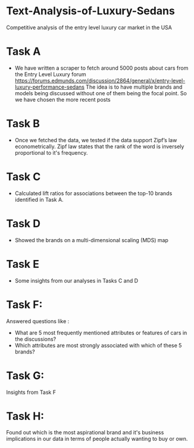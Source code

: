 # Text-Analysis-of-Luxury-Sedans
Competitive analysis of the entry level luxury car market in the USA

# Task A
* We have written a scraper to fetch around 5000 posts about cars from the Entry Level Luxury forum https://forums.edmunds.com/discussion/2864/general/x/entry-level-luxury-performance-sedans
The idea is to have multiple brands and models being discussed without one of them being the focal point. So we have chosen the more recent posts

# Task B
* Once we fetched the data, we tested if the data support Zipf’s law econometrically. Zipf law states that the rank of the word is inversely proportional to it's frequency.

# Task C
* Calculated lift ratios for associations between the top-10 brands identified in Task A.

# Task D
* Showed the brands on a multi-dimensional scaling (MDS) map 

# Task E
* Some insights from our analyses in Tasks C and D 

# Task F: 
Answered questions like : 
* What are 5 most frequently mentioned attributes or features of cars in the discussions? 
* Which attributes are most strongly associated with which of these 5 brands?

# Task G: 
Insights from Task F

# Task H: 
Found out which is the most aspirational brand and it's business implications in our data in terms of people actually wanting to buy or own. 
